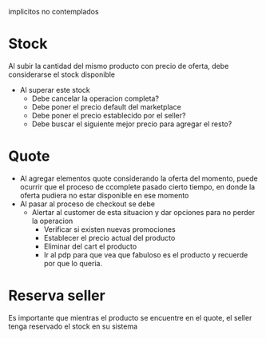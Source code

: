 

implicitos no contemplados

# Stock 

Al subir la cantidad del mismo producto con precio de oferta, debe considerarse el stock disponible
- Al superar este stock
  - Debe cancelar la operacion completa?
  - Debe poner el precio default del marketplace
  - Debe poner el precio establecido por el seller? 
  - Debe buscar el siguiente mejor precio para agregar el resto?

# Quote
- Al agregar elementos quote considerando la oferta del momento, puede ocurrir que el proceso de ccomplete pasado cierto tiempo, en donde la oferta pudiera no estar disponible en ese momento
- Al pasar al proceso de checkout se debe 
    - Alertar al customer de esta situacion y dar opciones para no perder la operacion
      - Verificar si existen nuevas promociones
      - Establecer el precio actual del producto
      - Eliminar del cart el producto
      - Ir al pdp para que vea que fabuloso es el producto y recuerde por que lo queria.
      
# Reserva seller
Es importante que mientras el producto se encuentre en el quote, el seller tenga reservado el stock en su sistema

